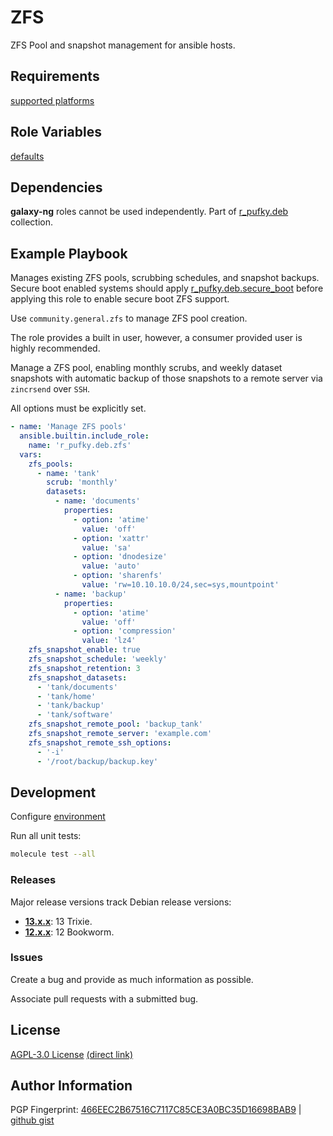 # ZFS
ZFS Pool and snapshot management for ansible hosts.

## Requirements
[supported platforms](https://github.com/r-pufky/ansible_zfs/blob/main/meta/main.yml)

## Role Variables
[defaults](https://github.com/r-pufky/ansible_zfs/blob/main/defaults/main)

## Dependencies
**galaxy-ng** roles cannot be used independently. Part of
[r_pufky.deb](https://github.com/r-pufky/ansible_collection_deb) collection.

## Example Playbook
Manages existing ZFS pools, scrubbing schedules, and snapshot backups. Secure
boot enabled systems should apply [r_pufky.deb.secure_boot](https://github.com/r-pufky/ansible_secure_boot)
before applying this role to enable secure boot ZFS support.

Use `community.general.zfs` to manage ZFS pool creation.

The role provides a built in user, however, a consumer provided user is highly
recommended.

Manage a ZFS pool, enabling monthly scrubs, and weekly dataset snapshots with
automatic backup of those snapshots to a remote server via `zincrsend` over
`SSH`.

All options must be explicitly set.

``` yaml
- name: 'Manage ZFS pools'
  ansible.builtin.include_role:
    name: 'r_pufky.deb.zfs'
  vars:
    zfs_pools:
      - name: 'tank'
        scrub: 'monthly'
        datasets:
          - name: 'documents'
            properties:
              - option: 'atime'
                value: 'off'
              - option: 'xattr'
                value: 'sa'
              - option: 'dnodesize'
                value: 'auto'
              - option: 'sharenfs'
                value: 'rw=10.10.10.0/24,sec=sys,mountpoint'
          - name: 'backup'
            properties:
              - option: 'atime'
                value: 'off'
              - option: 'compression'
                value: 'lz4'
    zfs_snapshot_enable: true
    zfs_snapshot_schedule: 'weekly'
    zfs_snapshot_retention: 3
    zfs_snapshot_datasets:
      - 'tank/documents'
      - 'tank/home'
      - 'tank/backup'
      - 'tank/software'
    zfs_snapshot_remote_pool: 'backup_tank'
    zfs_snapshot_remote_server: 'example.com'
    zfs_snapshot_remote_ssh_options:
      - '-i'
      - '/root/backup/backup.key'
```

## Development
Configure [environment](https://github.com/r-pufky/ansible_collection_docs/blob/main/dev/environment/README.md)

Run all unit tests:
``` bash
molecule test --all
```

### Releases
Major release versions track Debian release versions:

* **[13.x.x](https://github.com/r-pufky/ansible_zfs)**: 13 Trixie.
* **[12.x.x](https://github.com/r-pufky/ansible_zfs/tree/12.x)**: 12 Bookworm.

### Issues
Create a bug and provide as much information as possible.

Associate pull requests with a submitted bug.

## License
[AGPL-3.0 License](https://www.tldrlegal.com/license/gnu-affero-general-public-license-v3-agpl-3-0)
 [(direct link)](https://github.com/r-pufky/ansible_zfs/blob/main/LICENSE)

## Author Information
PGP Fingerprint: [466EEC2B67516C7117C85CE3A0BC35D16698BAB9](https://keys.openpgp.org/vks/v1/by-fingerprint/466EEC2B67516C7117C85CE3A0BC35D16698BAB9)
| [github gist](https://gist.github.com/r-pufky/a8df36977c55b5bb20829267c4c49d22)
